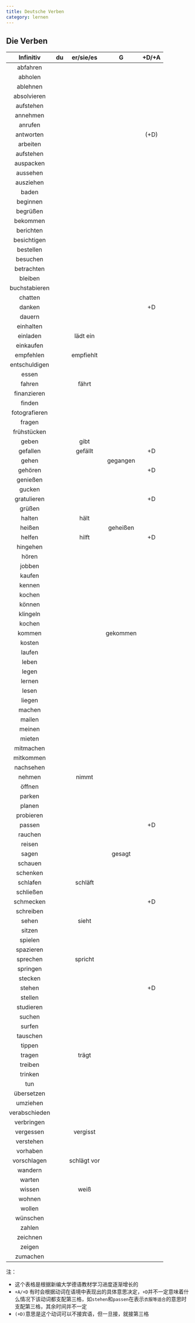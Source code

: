 ```yaml
---
title: Deutsche Verben
category: lernen
---
```


## Die Verben

|Infinitiv|du|er/sie/es|G|+D/+A|
|:-:|:-:|:-:|:-:|:-:|
|abfahren|||||
|abholen|||||
|ablehnen|||||
|absolvieren|||||
|aufstehen|||||
|annehmen|||||
|anrufen|||||
|antworten||||(+D)|
|arbeiten|||||
|aufstehen|||||
|auspacken|||||
|aussehen|||||
|ausziehen|||||
|baden|||||
|beginnen|||||
|begrüßen|||||
|bekommen|||||
|berichten|||||
|besichtigen|||||
|bestellen|||||
|besuchen|||||
|betrachten|||||
|bleiben|||||
|buchstabieren|||||
|chatten|||||
|danken||||+D|
|dauern|||||
|einhalten|||||
|einladen||lädt ein|||
|einkaufen|||||
|empfehlen||empfiehlt|||
|entschuldigen|||||
|essen|||||
|fahren||fährt|||
|finanzieren|||||
|finden|||||
|fotografieren|||||
|fragen|||||
|frühstücken|||||
|geben||gibt|||
|gefallen||gefällt||+D|
|gehen|||gegangen||
|gehören||||+D|
|genießen|||||
|gucken|||||
|gratulieren||||+D|
|grüßen|||||
|halten||hält|||
|heißen|||geheißen||
|helfen||hilft||+D|
|hingehen|||||
|hören|||||
|jobben|||||
|kaufen|||||
|kennen|||||
|kochen|||||
|können|||||
|klingeln|||||
|kochen|||||
|kommen|||gekommen||
|kosten|||||
|laufen|||||
|leben|||||
|legen|||||
|lernen|||||
|lesen|||||
|liegen|||||
|machen|||||
|mailen|||||
|meinen|||||
|mieten|||||
|mitmachen|||||
|mitkommen|||||
|nachsehen|||||
|nehmen||nimmt|||
|öffnen|||||
|parken|||||
|planen|||||
|probieren|||||
|passen||||+D|
|rauchen|||||
|reisen|||||
|sagen|||gesagt||
|schauen|||||
|schenken|||||
|schlafen||schläft|||
|schließen|||||
|schmecken||||+D|
|schreiben|||||
|sehen||sieht|||
|sitzen|||||
|spielen|||||
|spazieren|||||
|sprechen||spricht|||
|springen|||||
|stecken|||||
|stehen||||+D|
|stellen|||||
|studieren|||||
|suchen|||||
|surfen|||||
|tauschen|||||
|tippen|||||
|tragen||trägt|||
|treiben|||||
|trinken|||||
|tun|||||
|übersetzen|||||
|umziehen|||||
|verabschieden|||||
|verbringen|||||
|vergessen||vergisst|||
|verstehen|||||
|vorhaben|||||
|vorschlagen||schlägt vor|||
|wandern|||||
|warten|||||
|wissen||weiß|||
|wohnen|||||
|wollen|||||
|wünschen|||||
|zahlen|||||
|zeichnen|||||
|zeigen|||||
|zumachen|||||

注：

- 这个表格是根据新编大学德语教材学习进度逐渐增长的
- `+A/+D` 有时会根据动词在语境中表现出的具体意思决定，`+D`并不一定意味着什么情况下该动词都支配第三格，如`stehen`和`passen`在表示`衣服等适合`的意思时支配第三格，其余时间并不一定
- `(+D)`意思是这个动词可以不接宾语，但一旦接，就接第三格